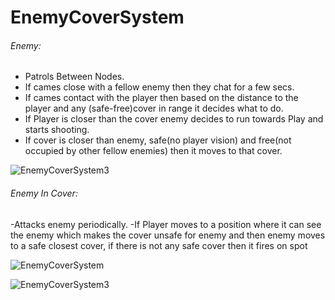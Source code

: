 # EnemyCoverSystem
###### Enemy:<br>
- Patrols Between Nodes.<br>
- If cames close with a fellow enemy then they chat for a few secs.<br>
- If cames contact with the player then based on the distance to the player and any (safe-free)cover in range it decides what to do.<br>
- If Player is closer than the cover enemy decides to run towards Play and starts shooting.<br>
- If cover  is closer than enemy, safe(no player vision) and free(not occupied by other fellow enemies) then it moves to that cover.<br>

![EnemyCoverSystem3](https://user-images.githubusercontent.com/29523816/66149153-258cca00-e61b-11e9-9b1a-a1be307a1ddf.gif)

###### Enemy In Cover:<br>
-Attacks enemy periodically.
-If Player moves to a position where it can see the enemy which makes the cover unsafe for enemy and then enemy moves to a safe closest cover, if there is not any safe cover then it fires on spot



![EnemyCoverSystem](https://user-images.githubusercontent.com/29523816/66149219-43f2c580-e61b-11e9-98ec-133df772fbaf.gif)

![EnemyCoverSystem3](https://user-images.githubusercontent.com/29523816/66150603-3854ce00-e61e-11e9-99a5-28cc8444412e.gif)


